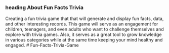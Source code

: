 # <h3> heading About Fun Facts Trivia 
Creating a fun trivia game that that will generate and display fun facts, data, and other interesting records.  This game will serve as an engagement for children, teenagers, and even adults who want to challenge themselves and explore with trivia games.  Also, it serves as a great tool to grow knowledge in various categories while at the same time keeping your mind healthy and engaged.  # Fun-Facts-Trivia-Game
